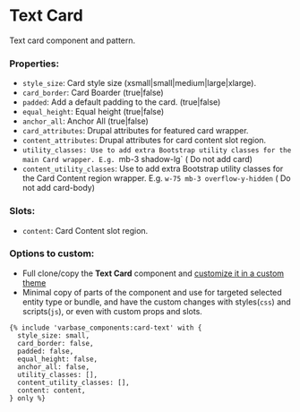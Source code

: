 # Text Card

Text card component and pattern.

### Properties:
* `style_size`: Card style size (xsmall|small|medium|large|xlarge).
* `card_border`: Card Boarder (true|false)
* `padded`: Add a default padding to the card. (true|false)
* `equal_height`: Equal height (true|false)
* `anchor_all`: Anchor All (true|false)
* `card_attributes`: Drupal attributes for featured card wrapper.
* `content_attributes`: Drupal attributes for card content slot region.
* `utility_classes: Use to add extra Bootstrap utility classes for the main Card wrapper. E.g. `mb-3 shadow-lg` ( Do not add card)
* `content_utility_classes`: Use to add extra Bootstrap utility classes for the Card Content region wrapper. E.g. `w-75 mb-3 overflow-y-hidden`  ( Do not add card-body)

### Slots:
* `content`: Card Content slot region.

### Options to custom:
- Full clone/copy the **Text Card** component and [customize it in a custom theme](https://docs.varbase.vardot.com/v/10.0.x/developers/theme-development-with-varbase/customize-a-varbase-sdc-component-in-a-custom-theme)
- Minimal copy of parts of the component and use for targeted selected entity type or bundle, and have the custom changes with styles(`css`) and scripts(`js`), or even with custom props and slots.
```
{% include 'varbase_components:card-text' with {
  style_size: small,
  card_border: false,
  padded: false,
  equal_height: false,
  anchor_all: false,
  utility_classes: [],
  content_utility_classes: [],
  content: content,
} only %}
```
